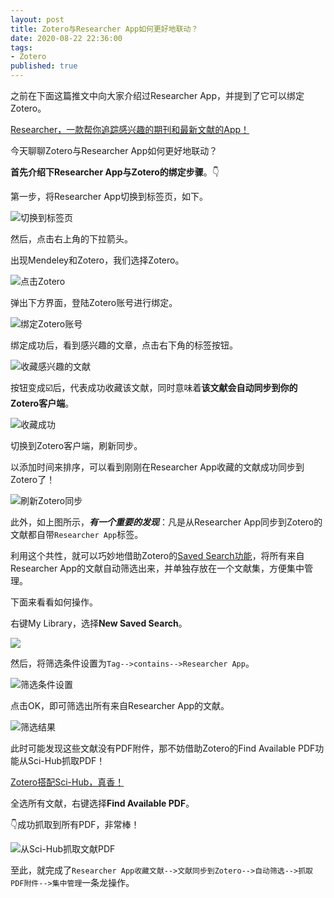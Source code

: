 ```yaml
---
layout: post
title: Zotero与Researcher App如何更好地联动？
date: 2020-08-22 22:36:00
tags: 
- Zotero
published: true
---
```





之前在下面这篇推文中向大家介绍过Researcher App，并提到了它可以绑定Zotero。

[Researcher，一款帮你追踪感兴趣的期刊和最新文献的App！](https://mp.weixin.qq.com/s/iZ2elC4xPnlg6wBRLfSMCA)

今天聊聊Zotero与Researcher App如何更好地联动？

**首先介绍下Researcher App与Zotero的绑定步骤**。👇

第一步，将Researcher App切换到标签页，如下。

![切换到标签页](https://figurebed-iseex.oss-cn-hangzhou.aliyuncs.com/img/20200822133345.PNG)

然后，点击右上角的下拉箭头。

出现Mendeley和Zotero，我们选择Zotero。

![点击Zotero](https://figurebed-iseex.oss-cn-hangzhou.aliyuncs.com/img/20200822133525.PNG)

弹出下方界面，登陆Zotero账号进行绑定。

![绑定Zotero账号](https://figurebed-iseex.oss-cn-hangzhou.aliyuncs.com/img/20200822133630.PNG)

绑定成功后，看到感兴趣的文章，点击右下角的标签按钮。

![收藏感兴趣的文献](https://figurebed-iseex.oss-cn-hangzhou.aliyuncs.com/img/20200822134815.PNG)

按钮变成☑️后，代表成功收藏该文献，同时意味着**该文献会自动同步到你的Zotero客户端**。

![收藏成功](https://figurebed-iseex.oss-cn-hangzhou.aliyuncs.com/img/20200822134837.PNG)

切换到Zotero客户端，刷新同步。

以添加时间来排序，可以看到刚刚在Researcher App收藏的文献成功同步到Zotero了！

![刷新Zotero同步](https://figurebed-iseex.oss-cn-hangzhou.aliyuncs.com/img/20200822134551.png)

此外，如上图所示，***有一个重要的发现***：凡是从Researcher App同步到Zotero的文献都自带`Researcher App`标签。

利用这个共性，就可以巧妙地借助Zotero的[Saved Search功能](https://mp.weixin.qq.com/s/Twpyd6emaDqrhpf6rANfdA)，将所有来自Researcher App的文献自动筛选出来，并单独存放在一个文献集，方便集中管理。

下面来看看如何操作。

右键My Library，选择**New Saved Search**。

![](https://figurebed-iseex.oss-cn-hangzhou.aliyuncs.com/img/20200822140122.png)

然后，将筛选条件设置为`Tag-->contains-->Researcher App`。

![筛选条件设置](https://figurebed-iseex.oss-cn-hangzhou.aliyuncs.com/img/20200822140317.png)

点击OK，即可筛选出所有来自Researcher App的文献。

![筛选结果](https://figurebed-iseex.oss-cn-hangzhou.aliyuncs.com/img/20200822140940.png)

此时可能发现这些文献没有PDF附件，那不妨借助Zotero的Find Available PDF功能从Sci-Hub抓取PDF！

[Zotero搭配Sci-Hub，真香！](https://mp.weixin.qq.com/s/fFSdjhc09YzgztLzFCl8YQ)

全选所有文献，右键选择**Find Available PDF**。

👇成功抓取到所有PDF，非常棒！

![从Sci-Hub抓取文献PDF](https://figurebed-iseex.oss-cn-hangzhou.aliyuncs.com/img/20200822141358.png)

至此，就完成了`Researcher App收藏文献-->文献同步到Zotero-->自动筛选-->抓取PDF附件-->集中管理`一条龙操作。
